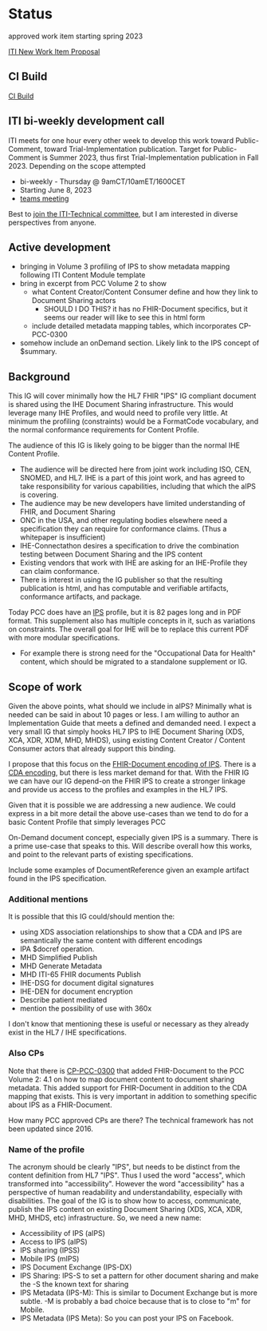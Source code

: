 # Status

approved work item starting spring 2023

[ITI New Work Item Proposal](https://github.com/IHE/IT-Infrastructure/issues/197)

## CI Build

[CI Build](http://build.fhir.org/ig/IHE/ITI.aIPS/branches/master/index.html)

## ITI bi-weekly development call

ITI meets for one hour every other week to develop this work toward Public-Comment, toward Trial-Implementation publication. Target for Public-Comment is Summer 2023, thus first Trial-Implementation publication in Fall 2023. Depending on the scope attempted

- bi-weekly - Thursday @ 9amCT/10amET/1600CET
- Starting June 8, 2023
- [teams meeting](https://teams.microsoft.com/l/meetup-join/19%3ameeting_NDUyNmZlYWYtODMwMi00NzFiLTg0NGMtN2UwYTVhMjZkZThj%40thread.v2/0?context=%7b%22Tid%22%3a%2202a9376b-a4f9-4a63-a240-52c43ebf9a89%22%2c%22Oid%22%3a%226459fea4-110a-4d17-85f0-00587211a0c0%22%7d)

Best to [join the ITI-Technical committee](https://www.ihe.net/ihe_domains/it_infrastructure/), but I am interested in diverse perspectives from anyone.

## Active development

- bringing in Volume 3 profiling of IPS to show metadata mapping following ITI Content Module template
- bring in excerpt from PCC Volume 2 to show 
  - what Content Creator/Content Consumer define and how they link to Document Sharing actors
    - SHOULD I DO THIS? it has no FHIR-Document specifics, but it seems our reader will like to see this in html form
  - include detailed metadata mapping tables, which incorporates CP-PCC-0300
- somehow include an onDemand section. Likely link to the IPS concept of $summary.

## Background

This IG will cover minimally how the HL7 FHIR "IPS" IG compliant document is shared using the IHE Document Sharing infrastructure. This would leverage many IHE Profiles, and would need to profile very little. At minimum the profiling (constraints) would be a FormatCode vocabulary, and the normal conformance requirements for Content Profile.

The audience of this IG is likely going to be bigger than the normal IHE Content Profile.

- The audience will be directed here from joint work including ISO, CEN, SNOMED, and HL7. IHE is a part of this joint work, and has agreed to take responsibility for various capabilities, including that which the aIPS is covering.
- The audience may be new developers have limited understanding of FHIR, and Document Sharing
- ONC in the USA, and other regulating bodies elsewhere need a specification they can require for conformance claims. (Thus a whitepaper is insufficient)
- IHE-Connectathon desires a specification to drive the combination testing between Document Sharing and the IPS content
- Existing vendors that work with IHE are asking for an IHE-Profile they can claim conformance.
- There is interest in using the IG publisher so that the resulting publication is html, and has computable and verifiable artifacts, conformance artifacts, and package.

Today PCC does have an [IPS](https://www.ihe.net/uploadedFiles/Documents/PCC/IHE_PCC_Suppl_IPS.pdf) profile, but it is 82 pages long and in PDF format. This supplement also has multiple concepts in it, such as variations on constraints. The overall goal for IHE will be to replace this current PDF with more modular specifications. 

- For example there is strong need for the "Occupational Data for Health" content, which should be migrated to a standalone supplement or IG. 

## Scope of work

Given the above points, what should we include in aIPS? Minimally what is needed can be said in about 10 pages or less.  I am willing to author an Implementation Guide that meets a defined and demanded need.  I expect a very small IG that simply hooks HL7 IPS to IHE Document Sharing (XDS, XCA, XDR, XDM, MHD, MHDS), using existing Content Creator / Content Consumer actors that already support this binding.

I propose that this focus on the [FHIR-Document encoding of IPS](http://hl7.org/fhir/uv/ips/). There is a [CDA encoding](https://art-decor.org/art-decor/decor-project--hl7ips-), but there is less market demand for that. With the FHIR IG we can have our IG depend-on the FHIR IPS to create a stronger linkage and provide us access to the profiles and examples in the HL7 IPS.

Given that it is possible we are addressing a new audience. We could express in a bit more detail the above use-cases than we tend to do for a basic Content Profile that simply leverages PCC

On-Demand document concept, especially given IPS is a summary. There is a prime use-case that speaks to this. Will describe overall how this works, and point to the relevant parts of existing specifications.

Include some examples of DocumentReference given an example artifact found in the IPS specification.

### Additional mentions

It is possible that this IG could/should mention the:

- using XDS association relationships to show that a CDA and IPS are semantically the same content with different encodings
- IPA $docref operation.
- MHD Simplified Publish
- MHD Generate Metadata
- MHD ITI-65 FHIR documents Publish
- IHE-DSG for document digital signatures
- IHE-DEN for document encryption
- Describe patient mediated
- mention the possibility of use with 360x

I don't know that mentioning these is useful or necessary as they already exist in the HL7 / IHE specifications.

### Also CPs

Note that there is [CP-PCC-0300](https://docs.google.com/document/d/1bbA51duSvceEwTLTukNpAy5EYWWG9XSr/edit) that added FHIR-Document to the PCC Volume 2: 4.1 on how to map document content to document sharing metadata. This added support for FHIR-Document in addition to the CDA mapping that exists. This is very important in addition to something specific about IPS as a FHIR-Document.

How many PCC approved CPs are there? The technical framework has not been updated since 2016.

### Name of the profile

The acronym should be clearly "IPS", but needs to be distinct from the content definition from HL7 "IPS". Thus I used the word "access", which transformed into "accessibility". However the word "accessibility" has a perspective of human readability and understandability, especially with disabilities. The goal of the IG is to show how to access, communicate, publish the IPS content on existing Document Sharing (XDS, XCA, XDR, MHD, MHDS, etc) infrastructure. So, we need a new name:

- Accessibility of IPS (aIPS)
- Access to IPS (aIPS)
- IPS sharing (IPSS)
- Mobile IPS (mIPS)
- IPS Document Exchange (IPS-DX)
- IPS Sharing: IPS-S to set a pattern for other document sharing and make the -S the known text for sharing
- IPS Metadata (IPS-M): This is similar to Document Exchange but is more subtle. -M is probably a bad choice because that is to close to "m" for Mobile.
- IPS Metadata (IPS Meta): So you can post your IPS on Facebook.

